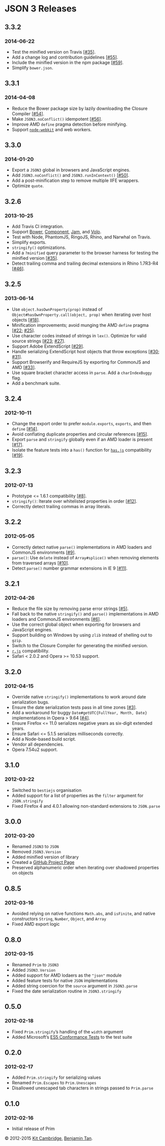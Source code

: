 JSON 3 Releases
===============

3.3.2
-----

### 2014-06-22

-   Test the minified version on Travis \[[\#35](https://github.com/bestiejs/json3/issues/35)\].
-   Add a change log and contribution guidelines \[[\#55](https://github.com/bestiejs/json3/issues/55)\].
-   Include the minified version in the npm package \[[\#59](https://github.com/bestiejs/json3/issues/59)\].
-   Simplify `bower.json`.

3.3.1
-----

### 2014-04-08

-   Reduce the Bower package size by lazily downloading the Closure Compiler \[[\#54](https://github.com/bestiejs/json3/issues/54)\].
-   Make `JSON3.noConflict()` idempotent \[[\#56](https://github.com/bestiejs/json3/issues/56)\].
-   Improve AMD `define` pragma detection before minifying.
-   Support [`node-webkit`](https://github.com/rogerwang/node-webkit) and web workers.

3.3.0
-----

### 2014-01-20

-   Export a `JSON3` global in browsers and JavaScript engines.
-   Add `JSON3.noConflict()` and `JSON3.runInContext()` \[[\#50](https://github.com/bestiejs/json3/issues/50)\].
-   Add a post-minification step to remove multiple IIFE wrappers.
-   Optimize `quote`.

3.2.6
-----

### 2013-10-25

-   Add Travis CI integration.
-   Support [Bower](http://bower.io/), [Component](https://component.github.io/), [Jam](http://jamjs.org/), and [Volo](http://volojs.org/).
-   Test with Node, PhantomJS, RingoJS, Rhino, and Narwhal on Travis.
-   Simplify exports.
-   `stringify()` optimizations.
-   Add a `?minified` query parameter to the browser harness for testing the minified version \[[\#35](https://github.com/bestiejs/json3/issues/35)\].
-   Detect trailing comma and trailing decimal extensions in Rhino 1.7R3-R4 \[[\#46](https://github.com/bestiejs/json3/issues/46)\].

3.2.5
-----

### 2013-06-14

-   Use `object.hasOwnProperty(prop)` instead of `Object#hasOwnProperty.call(object, prop)` when iterating over host objects \[[\#18](https://github.com/bestiejs/json3/issues/18)\].
-   Minification improvements; avoid munging the AMD `define` pragma \[[\#22](https://github.com/bestiejs/json3/issues/22); [\#25](https://github.com/bestiejs/json3/pull/25)\].
-   Use character codes instead of strings in `lex()`. Optimize for valid source strings \[[\#23](https://github.com/bestiejs/json3/issues/23); [\#27](https://github.com/bestiejs/json3/pull/27)\].
-   Support Adobe ExtendScript \[[\#29](https://github.com/bestiejs/json3/issues/29)\].
-   Handle serializing ExtendScript host objects that throw exceptions \[[\#30](https://github.com/bestiejs/json3/issues/30); [\#31](https://github.com/bestiejs/json3/pull/31)\].
-   Support Browserify and RequireJS by exporting for CommonJS and AMD \[[\#33](https://github.com/bestiejs/json3/pull/33)\].
-   Use square bracket character access in `parse`. Add a `charIndexBuggy` flag.
-   Add a benchmark suite.

3.2.4
-----

### 2012-10-11

-   Change the export order to prefer `module.exports`, `exports`, and then `define` \[[\#14](https://github.com/bestiejs/json3/pull/14)\].
-   Avoid conflating duplicate properties and circular references \[[\#15](https://github.com/bestiejs/json3/issues/15)\].
-   Export `parse` and `stringify` globally even if an AMD loader is present \[[\#17](https://github.com/bestiejs/json3/pull/17)\].
-   Isolate the feature tests into a `has()` function for [`has.js`](https://github.com/phiggins42/has.js) compatibility \[[\#19](https://github.com/bestiejs/json3/issues/19)\].

3.2.3
-----

### 2012-07-13

-   Prototype &lt;= 1.6.1 compatibility \[[\#8](https://github.com/bestiejs/json3/issues/8)\].
-   `stringify()`: Iterate over whitelisted properties in order \[[\#12](https://github.com/bestiejs/json3/issues/12)\].
-   Correctly detect trailing commas in array literals.

3.2.2
-----

### 2012-05-05

-   Correctly detect native `parse()` implementations in AMD loaders and CommonJS environments \[[\#9](https://github.com/bestiejs/json3/issues/9)\].
-   `parse()`: Use `delete` instead of `Array#splice()` when removing elements from traversed arrays \[[\#10](https://github.com/bestiejs/json3/issues/10)\].
-   Detect `parse()` number grammar extensions in IE 9 \[[\#11](https://github.com/bestiejs/json3/issues/11)\].

3.2.1
-----

### 2012-04-26

-   Reduce the file size by removing parse error strings \[[\#5](https://github.com/bestiejs/json3/issues/5)\].
-   Fall back to the native `stringify()` and `parse()` implementations in AMD loaders and CommonJS environments \[[\#6](https://github.com/bestiejs/json3/issues/6)\].
-   Use the correct global object when exporting for browsers and JavaScript engines.
-   Support building on Windows by using `zlib` instead of shelling out to `gzip`.
-   Switch to the Closure Compiler for generating the minified version.
-   [`r.js`](http://requirejs.org/docs/optimization.html) compatibility.
-   Safari &lt; 2.0.2 and Opera &gt;= 10.53 support.

3.2.0
-----

### 2012-04-15

-   Override native `stringify()` implementations to work around date serialization bugs.
-   Ensure the date serialization tests pass in all time zones \[[\#3](https://github.com/bestiejs/json3/issues/3)\].
-   Add a workaround for buggy `Date#getUTC{FullYear, Month, Date}` implementations in Opera &gt; 9.64 \[[\#4](https://github.com/bestiejs/json3/issues/4)\].
-   Ensure Firefox &lt;= 11.0 serializes negative years as six-digit extended years.
-   Ensure Safari &lt;= 5.1.5 serializes milliseconds correctly.
-   Add a Node-based build script.
-   Vendor all dependencies.
-   Opera 7.54u2 support.

3.1.0
-----

### 2012-03-22

-   Switched to `bestiejs` organisation
-   Added support for a list of properties as the `filter` argument for `JSON.stringify`
-   Fixed Firefox 4 and 4.0.1 allowing non-standard extensions to `JSON.parse`

3.0.0
-----

### 2012-03-20

-   Renamed `JSON3` to `JSON`
-   Removed `JSON3.Version`
-   Added minified version of library
-   Created a [GitHub Project Page](http://bestiejs.github.io/json3)
-   Preserved alphanumeric order when iterating over shadowed properties on objects

0.8.5
-----

### 2012-03-16

-   Avoided relying on native functions `Math.abs`, and `isFinite`, and native constructors `String`, `Number`, `Object`, and `Array`
-   Fixed AMD export logic

0.8.0
-----

### 2012-03-15

-   Renamed `Prim` to `JSON3`
-   Added `JSON3.Version`
-   Added support for AMD lodaers as the `"json"` module
-   Added feature tests for native `JSON` implementations
-   Added string coercion for the `source` argument in `JSON3.parse`
-   Fixed the date serialization routine in `JSON3.stringify`

0.5.0
-----

### 2012-02-18

-   Fixed `Prim.stringify`’s handling of the `width` argument
-   Added Microsoft’s [ES5 Conformance Tests](https://es5conform.codeplex.com/) to the test suite

0.2.0
-----

### 2012-02-17

-   Added `Prim.stringify` for serializing values
-   Renamed `Prim.Escapes` to `Prim.Unescapes`
-   Disallowed unescaped tab characters in strings passed to `Prim.parse`

0.1.0
-----

### 2012-02-16

-   Initial release of Prim

© 2012-2015 [Kit Cambridge](http://kitcambridge.be/), [Benjamin Tan](https://d10.github.io/).

